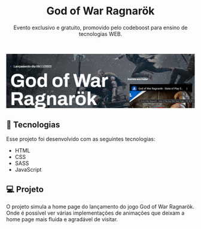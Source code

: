 
<h1 align="center"> God of War Ragnarök </h1>

<p align="center">
Evento exclusivo e gratuito, promovido pelo codeboost para ensino de tecnologias WEB.
</p>

<br>

<p align="center">
  <img src="https://github.com/HugoHendrix/god-of-war-ragnarok/blob/main/img/lp.jpg?raw=true">
</p>

## 🚀 Tecnologias

Esse projeto foi desenvolvido com as seguintes tecnologias:

- HTML
- CSS
- SASS
- JavaScript


## 💻 Projeto

O projeto simula a home page do lançamento do jogo God of War Ragnarök. Onde é possível ver várias implementações de animações que deixam a home page mais fluida e agradável de visitar.



